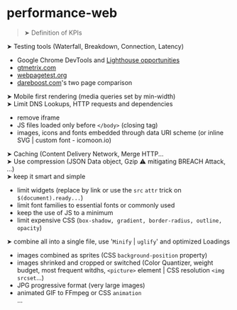 <!-- This content will not appear in the rendered Markdown -->
<!-- This content will not appear in the rendered Markdown -->
# performance-web

> ➤ Definition of KPIs  

➤ Testing tools (Waterfall, Breakdown, Connection, Latency)  
  - Google Chrome DevTools and  [Lighthouse opportunities](https://developer.chrome.com/docs/lighthouse/performance/)  
  - [gtmetrix.com](https://gtmetrix.com/)  
  - [webpagetest.org](https://www.webpagetest.org/)  
  - [dareboost.com](https://www.dareboost.com/fr/compare)'s two page comparison  

➤ Mobile first rendering (media queries set by min-width)  
➤ Limit DNS Lookups, HTTP requests and dependencies  
  - remove iframe  
  - JS files loaded only before `</body>` (closing tag)  
  - images, icons and fonts embedded through data URI scheme (or inline SVG | custom font - icomoon.io)

➤ Caching (Content Delivery Network, Merge HTTP...  
➤ Use compression (JSON Data object, Gzip ⚠️ mitigating BREACH Attack, ...)  
➤ keep it smart and simple  
  - limit widgets (replace by link or use the `src` `attr` trick on `$(document).ready...`)  
  - limit font families to essential fonts or commonly used  
  - keep the use of JS to a minimum  
  - limit expensive CSS (`box-shadow, gradient, border-radius, outline, opacity`)  

➤ combine all into a single file, use '`Minify` | `uglify`' and optimized Loadings  
  - images combined as sprites (CSS `background-position` property)  
  - images shrinked and cropped or switched (Color Quantizer, weight budget, most frequent witdhs, `<picture>` element \| CSS resolution `<img srcset`...)
  - JPG progressive format (very large images)  
  - animated GIF to FFmpeg or CSS `animation`  
...  
